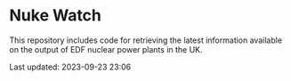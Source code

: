# Nuke Watch

This repository includes code for retrieving the latest information available on the output of EDF nuclear power plants in the UK.

Last updated: 2023-09-23 23:06